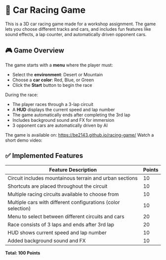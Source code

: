 # 🏁 Car Racing Game

This is a 3D car racing game made for a workshop assignment. The game lets you choose different tracks and cars, and includes fun features like sound effects, a lap counter, and automatically driven opponent cars.
## 🎮 Game Overview

The game starts with a **menu** where the player must:
- Select the **environment**: Desert or Mountain
- Choose a **car color**: Red, Blue, or Green
- Click the **Start** button to begin the race

During the race:
- The player races through a 3-lap circuit
- A **HUD** displays the current speed and lap number
- The game automatically ends after completing the 3rd lap
- Includes background sound and FX for immersion
- 3 opponent cars are automatically driven by AI

The game is available on: https://be2143.github.io/racing-game/
Watch a short demo video: 

## ✅ Implemented Features

| Feature Description                                                                  | Points |
|--------------------------------------------------------------------------------------|--------|
| Circuit includes mountainous terrain and urban sections                              | 10     |
| Shortcuts are placed throughout the circuit                                          | 10     |
| Multiple racing circuits available to choose from                                    | 10     |
| Multiple cars with different configurations (color selection)                        | 10     |
| Menu to select between different circuits and cars                                   | 20     |
| Race consists of 3 laps and ends after 3rd lap                                       | 20     |
| HUD shows current speed and lap number                                               | 10     |
| Added background sound and FX                                                        | 10     |

**Total: 100 Points**
